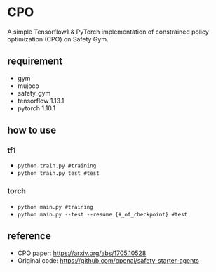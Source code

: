 # CPO
A simple Tensorflow1 & PyTorch implementation of constrained policy optimization (CPO) on Safety Gym.

## requirement
- gym
- mujoco
- safety_gym
- tensorflow 1.13.1
- pytorch 1.10.1

## how to use

### tf1
- `python train.py #training`
- `python train.py test #test`

### torch
- `python main.py #training`
- `python main.py --test --resume {#_of_checkpoint} #test`

## reference
- CPO paper: https://arxiv.org/abs/1705.10528
- Original code: https://github.com/openai/safety-starter-agents
